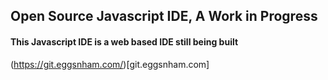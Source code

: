 ## Open Source Javascript IDE, A Work in Progress

#### This Javascript IDE is a web based IDE still being built

(https://git.eggsnham.com/)[git.eggsnham.com]
